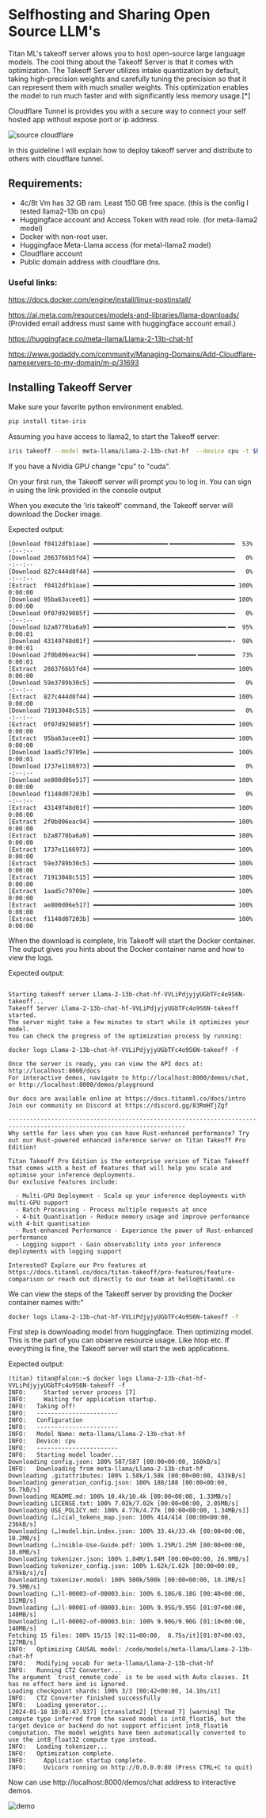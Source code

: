 # Selfhosting and Sharing Open Source LLM's

Titan ML's takeoff server allows you to host open-source large language models. The cool thing about the Takeoff Server is that it comes with optimization. The Takeoff Server utilizes intake quantization by default, taking high-precision weights and carefully tuning the precision so that it can represent them with much smaller weights. This optimization enables the model to run much faster and with significantly less memory usage.[*]

Cloudflare Tunnel is provides you with a secure way to connect your self hosted app without expose port or ip address.




![source cloudflare](./img/cloudflare.jpg)


In this guideline I will explain how to deploy takeoff server and distribute to others with cloudflare tunnel.

## Requirements:

* 4c/8t Vm has 32 GB ram. Least 150 GB free space. (this is the config I tested llama2-13b on cpu)
* Huggingface account and Access Token with read role. (for meta-llama2 model)
* Docker with non-root user.
* Huggingface Meta-Llama access (for metal-llama2 model)
* Cloudflare account
* Public domain address with cloudflare dns.

### Useful links:

https://docs.docker.com/engine/install/linux-postinstall/

https://ai.meta.com/resources/models-and-libraries/llama-downloads/ (Provided email address must same with huggingface account email.)

https://huggingface.co/meta-llama/Llama-2-13b-chat-hf

https://www.godaddy.com/community/Managing-Domains/Add-Cloudflare-nameservers-to-my-domain/m-p/31693



## Installing Takeoff Server

Make sure your favorite python environment enabled.

```bash
pip install titan-iris

```

Assuming you have access to llama2, to start the Takeoff server:


```bash
iris takeoff --model meta-llama/Llama-2-13b-chat-hf  --device cpu -t $huggingface_token 

```
If you have a Nvidia GPU change "cpu" to "cuda".


On your first run, the Takeoff server will prompt you to log in. You can sign in using the link provided in the console output

When you execute the 'iris takeoff' command, the Takeoff server will download the Docker image.

Expected output:


```logs
[Download f0412dfb1aae] ━━━━━━━━━━━━━━━━━━━━━╺━━━━━━━━━━━━━━━━━━  53% -:--:--
[Download 2863766b5fd4] ━━━━━━━━━━━━━━━━━━━━━━━━━━━━━━━━━━━━━━━━   0% -:--:--
[Download 827c444d8f44] ━━━━━━━━━━━━━━━━━━━━━━━━━━━━━━━━━━━━━━━━   0% -:--:--
[Extract  f0412dfb1aae] ━━━━━━━━━━━━━━━━━━━━━━━━━━━━━━━━━━━━━━━━ 100% 0:00:00
[Download 95ba63acee01] ━━━━━━━━━━━━━━━━━━━━━━━━━━━━━━━━━━━━━━━━ 100% 0:00:00
[Download 0f07d929085f] ━━━━━━━━━━━━━━━━━━━━━━━━━━━━━━━━━━━━━━━━   0% -:--:--
[Download b2a8770ba6a9] ━━━━━━━━━━━━━━━━━━━━━━━━━━━━━━━━━━━━━╸━━  95% 0:00:01
[Download 43149748d01f] ━━━━━━━━━━━━━━━━━━━━━━━━━━━━━━━━━━━━━━━╺  98% 0:00:01
[Download 2f0b806eac94] ━━━━━━━━━━━━━━━━━━━━━━━━━━━━━╺━━━━━━━━━━  73% 0:00:01
[Extract  2863766b5fd4] ━━━━━━━━━━━━━━━━━━━━━━━━━━━━━━━━━━━━━━━━ 100% 0:00:00
[Download 59e3789b30c5] ━━━━━━━━━━━━━━━━━━━━━━━━━━━━━━━━━━━━━━━━   0% -:--:--
[Extract  827c444d8f44] ━━━━━━━━━━━━━━━━━━━━━━━━━━━━━━━━━━━━━━━━ 100% 0:00:00
[Download 71913048c515] ━━━━━━━━━━━━━━━━━━━━━━━━━━━━━━━━━━━━━━━━   0% -:--:--
[Extract  0f07d929085f] ━━━━━━━━━━━━━━━━━━━━━━━━━━━━━━━━━━━━━━━━ 100% 0:00:00
[Extract  95ba63acee01] ━━━━━━━━━━━━━━━━━━━━━━━━━━━━━━━━━━━━━━━━ 100% 0:00:00
[Download 1aad5c79709e] ━━━━━━━━━━━━━━━━━━━━━━━━━━━━━━━━━━━━━━━╸ 100% 0:00:01
[Download 1737e1166973] ━━━━━━━━━━━━━━━━━━━━━━━━━━━━━━━━━━━━━━━━   0% -:--:--
[Download ae800d06e517] ━━━━━━━━━━━━━━━━━━━━━━━━━━━━━━━━━━━━━━━━ 100% 0:00:00
[Download f1148d07203b] ━━━━━━━━━━━━━━━━━━━━━━━━━━━━━━━━━━━━━━━━   0% -:--:--
[Extract  43149748d01f] ━━━━━━━━━━━━━━━━━━━━━━━━━━━━━━━━━━━━━━━━ 100% 0:00:00
[Extract  2f0b806eac94] ━━━━━━━━━━━━━━━━━━━━━━━━━━━━━━━━━━━━━━━━ 100% 0:00:00
[Extract  b2a8770ba6a9] ━━━━━━━━━━━━━━━━━━━━━━━━━━━━━━━━━━━━━━━━ 100% 0:00:00
[Extract  1737e1166973] ━━━━━━━━━━━━━━━━━━━━━━━━━━━━━━━━━━━━━━━━ 100% 0:00:00
[Extract  59e3789b30c5] ━━━━━━━━━━━━━━━━━━━━━━━━━━━━━━━━━━━━━━━━ 100% 0:00:00
[Extract  71913048c515] ━━━━━━━━━━━━━━━━━━━━━━━━━━━━━━━━━━━━━━━━ 100% 0:00:00
[Extract  1aad5c79709e] ━━━━━━━━━━━━━━━━━━━━━━━━━━━━━━━━━━━━━━━━ 100% 0:00:00
[Extract  ae800d06e517] ━━━━━━━━━━━━━━━━━━━━━━━━━━━━━━━━━━━━━━━━ 100% 0:00:00
[Extract  f1148d07203b] ━━━━━━━━━━━━━━━━━━━━━━━━━━━━━━━━━━━━━━━━ 100% 0:00:00

```

When the download is complete, Iris Takeoff will start the Docker container. The output gives you hints about the Docker container name and how to view the logs.

Expected output:

```logs

Starting takeoff server Llama-2-13b-chat-hf-VVLiPdjyjyUGbTFc4o9S6N-takeoff...
Takeoff Server Llama-2-13b-chat-hf-VVLiPdjyjyUGbTFc4o9S6N-takeoff started.
The server might take a few minutes to start while it optimizes your model.
You can check the progress of the optimization process by running:

docker logs Llama-2-13b-chat-hf-VVLiPdjyjyUGbTFc4o9S6N-takeoff -f

Once the server is ready, you can view the API docs at: http://localhost:8000/docs
For interactive demos, navigate to http://localhost:8000/demos/chat,         or http://localhost:8000/demos/playground 

Our docs are available online at https://docs.titanml.co/docs/intro
Join our community on Discord at https://discord.gg/83RmHTjZgf 

------------------------------------------------------------------------------------------------------------------------
Why settle for less when you can have Rust-enhanced performance? Try out our Rust-powered enhanced inference server on Titan Takeoff Pro Edition!

Titan Takeoff Pro Edition is the enterprise version of Titan Takeoff that comes with a host of features that will help you scale and optimise your inference deployments.
Our exclusive features include:

  - Multi-GPU Deployment - Scale up your inference deployments with multi-GPU support
  - Batch Processing - Process multiple requests at once
  - 4-bit Quantisation - Reduce memory usage and improve performance with 4-bit quantisation
  - Rust-enhanced Performance - Experience the power of Rust-enhanced performance
  - Logging support - Gain observability into your inference deployments with logging support

Interested? Explore our Pro features at https://docs.titanml.co/docs/titan-takeoff/pro-features/feature-comparison or reach out directly to our team at hello@titanml.co

```

We can view the steps of the Takeoff server by providing the Docker container names with:"

```bash
docker logs Llama-2-13b-chat-hf-VVLiPdjyjyUGbTFc4o9S6N-takeoff -f
```

First step is downloading model from huggingface. Then optimizing model. This is the part of you can observe resource usage. Like htop etc. If everything is fine, the Takeoff server will start the web applications.

Expected output:

```logs
(titan) titan@falcon:~$ docker logs Llama-2-13b-chat-hf-VVLiPdjyjyUGbTFc4o9S6N-takeoff -f
INFO:     Started server process [7]
INFO:     Waiting for application startup.
INFO:   Taking off!
INFO:   -----------------------
INFO:   Configuration
INFO:   -----------------------
INFO:   Model Name: meta-llama/Llama-2-13b-chat-hf
INFO:   Device: cpu
INFO:   -----------------------
INFO:   Starting model loader...
Downloading config.json: 100% 587/587 [00:00<00:00, 160kB/s]
INFO:   Downloading from meta-llama/Llama-2-13b-chat-hf
Downloading .gitattributes: 100% 1.58k/1.58k [00:00<00:00, 433kB/s]
Downloading generation_config.json: 100% 188/188 [00:00<00:00, 56.7kB/s]
Downloading README.md: 100% 10.4k/10.4k [00:00<00:00, 1.33MB/s]
Downloading LICENSE.txt: 100% 7.02k/7.02k [00:00<00:00, 2.05MB/s]
Downloading USE_POLICY.md: 100% 4.77k/4.77k [00:00<00:00, 1.34MB/s]]
Downloading (…)cial_tokens_map.json: 100% 414/414 [00:00<00:00, 236kB/s]
Downloading (…)model.bin.index.json: 100% 33.4k/33.4k [00:00<00:00, 10.2MB/s]
Downloading (…)nsible-Use-Guide.pdf: 100% 1.25M/1.25M [00:00<00:00, 18.0MB/s]
Downloading tokenizer.json: 100% 1.84M/1.84M [00:00<00:00, 26.9MB/s]
Downloading tokenizer_config.json: 100% 1.62k/1.62k [00:00<00:00, 879kB/s]/s]
Downloading tokenizer.model: 100% 500k/500k [00:00<00:00, 10.1MB/s] 79.5MB/s]
Downloading (…)l-00003-of-00003.bin: 100% 6.18G/6.18G [00:40<00:00, 152MB/s]
Downloading (…)l-00001-of-00003.bin: 100% 9.95G/9.95G [01:07<00:00, 148MB/s] 
Downloading (…)l-00002-of-00003.bin: 100% 9.90G/9.90G [01:10<00:00, 140MB/s] 
Fetching 15 files: 100% 15/15 [02:11<00:00,  8.75s/it][01:07<00:03, 127MB/s] 
INFO:   Optimizing CAUSAL model: /code/models/meta-llama/Llama-2-13b-chat-hf
INFO:   Modifying vocab for meta-llama/Llama-2-13b-chat-hf
INFO:   Running CT2 Converter...
The argument `trust_remote_code` is to be used with Auto classes. It has no effect here and is ignored.
Loading checkpoint shards: 100% 3/3 [00:42<00:00, 14.10s/it]
INFO:   CT2 Converter finished successfully
INFO:   Loading generator...
[2024-01-18 10:01:47.937] [ctranslate2] [thread 7] [warning] The compute type inferred from the saved model is int8_float16, but the target device or backend do not support efficient int8_float16 computation. The model weights have been automatically converted to use the int8_float32 compute type instead.
INFO:   Loading tokenizer...
INFO:   Optimization complete.
INFO:     Application startup complete.
INFO:     Uvicorn running on http://0.0.0.0:80 (Press CTRL+C to quit)

```

Now can use http://localhost:8000/demos/chat address to interactive demos.


![demo](./img/demo.png)

